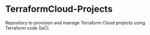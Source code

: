 # TerraformCloud-Projects
Repository to provision and manage Terraform Cloud projects using Terraform code (IaC).
